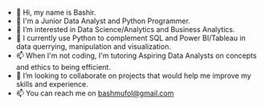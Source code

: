 - 👋 Hi, my name is Bashir.
- 👋 I'm a Junior Data Analyst and Python Programmer.
- 👀 I’m interested in Data Science/Analytics and Business Analytics.
- 🌱 I currently use Python to complement SQL and Power BI/Tableau in data querrying, manipulation and visualization.
- 📫 When I'm not coding, I'm tutoring Aspiring Data Analysts on concepts and ethics to being efficient.
- 💞️ I’m looking to collaborate on projects that would help me improve my skills and experience.
- 📫 You can reach me on bashmufol@gmail.com

<!---
Bashmufol/Bashmufol is a ✨ special ✨ repository because its `README.md` (this file) appears on your GitHub profile.
You can click the Preview link to take a look at your changes.
--->
